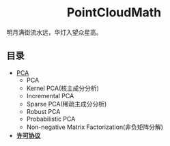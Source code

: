<h1 align="center">PointCloudMath</h1>

明月满街流水远，华灯入望众星高。


## 目录 
- [PCA](/PCA.md)
  - PCA
  - Kernel PCA(核主成分分析)
  - Incremental PCA
  - Sparse PCA(稀疏主成分分析)
  - Robust PCA
  - Probabilistic PCA
  - Non-negative Matrix Factorization(非负矩阵分解)
- [**许可协议**](/LICENSE)